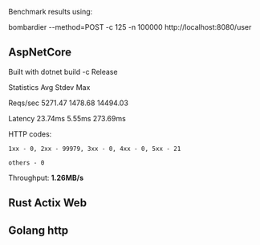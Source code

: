 
Benchmark results using:

bombardier --method=POST -c 125 -n 100000 http://localhost:8080/user

## AspNetCore

Built with dotnet build -c Release

Statistics        Avg      Stdev        Max

  Reqs/sec      5271.47    1478.68   14494.03

  Latency       23.74ms     5.55ms   273.69ms

  HTTP codes:

    1xx - 0, 2xx - 99979, 3xx - 0, 4xx - 0, 5xx - 21

    others - 0

  Throughput:     **1.26MB/s**




## Rust Actix Web



## Golang http





